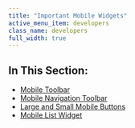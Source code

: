 ```yaml
---
title: "Important Mobile Widgets"
active_menu_item: developers
class_name: developers
full_width: true
---
```



## In This Section:

 - [Mobile Toolbar](/developers/user-guide/product-guide/advanced-important-widgets/important-mobile-widgets/mobile-toolbar)
 - [Mobile Navigation Toolbar](/developers/user-guide/product-guide/advanced-important-widgets/important-mobile-widgets/mobile-navigation-toolbar)
 - [Large and Small Mobile Buttons](/developers/user-guide/product-guide/advanced-important-widgets/important-mobile-widgets/large-and-small-mobile-buttons)
 - [Mobile List Widget](/developers/user-guide/product-guide/advanced-important-widgets/important-mobile-widgets/mobile-list-widget/)
